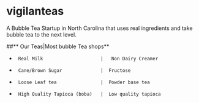 # vigilanteas
A Bubble Tea Startup in North Carolina that uses real ingredients and take bubble tea to the next level.

##** Our Teas|Most bubble Tea shops**
-      Real Milk                     |   Non Dairy Creamer
-      Cane/Brown Sugar              |  Fructose
-      Loose Leaf tea                |  Powder base tea
-      High Quality Tapioca (boba)   |  Low quality tapioca
